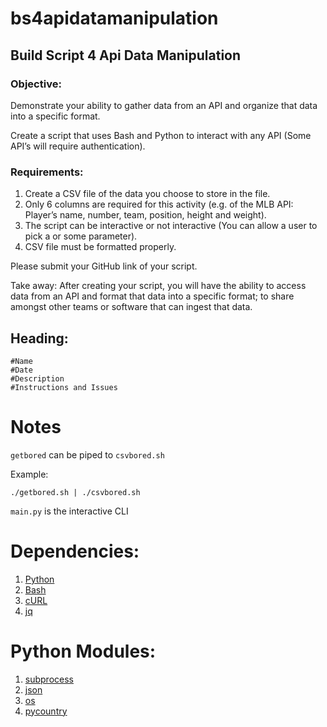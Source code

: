 # bs4apidatamanipulation

## Build Script 4 Api Data Manipulation

### Objective: 

Demonstrate your ability to gather data from an API and organize that data into a specific format. 

Create a script that uses Bash and Python to interact with any API (Some API’s will require authentication). 

### Requirements: 

1. Create a CSV file of the data you choose to store in the file. 
2. Only 6 columns are required for this activity (e.g. of the MLB API: Player’s name, number, team, position, height and weight). 
3. The script can be interactive or not interactive (You can allow a user to pick a or some parameter). 
4. CSV file must be formatted properly. 

Please submit your GitHub link of your script. 

Take away: After creating your script, you will have the ability to access data from an API and format that data into a specific format; to share amongst other teams or software that can ingest that data. 

## Heading: 

```
#Name
#Date
#Description
#Instructions and Issues
```

# Notes

`getbored` can be piped to `csvbored.sh`

Example:

`./getbored.sh | ./csvbored.sh`

`main.py` is the interactive CLI

# Dependencies:

1. [Python](https://www.python.org/)
2. [Bash](https://www.gnu.org/software/bash/)
4. [cURL](https://curl.se/)
3. [jq](https://stedolan.github.io/jq/)

# Python Modules:

1. [subprocess](https://docs.python.org/3/library/subprocess.html)
2. [json](https://docs.python.org/3/library/json.html)
3. [os](https://docs.python.org/3/library/os.html)
4. [pycountry](https://pypi.org/project/pycountry/)